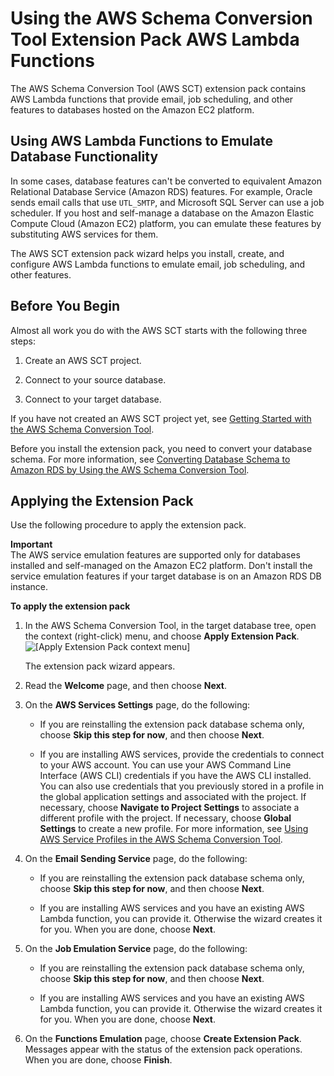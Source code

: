 # Using the AWS Schema Conversion Tool Extension Pack AWS Lambda Functions<a name="CHAP_SchemaConversionTool.ExtensionPack.OLTP"></a>

The AWS Schema Conversion Tool \(AWS SCT\) extension pack contains AWS Lambda functions that provide email, job scheduling, and other features to databases hosted on the Amazon EC2 platform\.

## Using AWS Lambda Functions to Emulate Database Functionality<a name="CHAP_SchemaConversionTool.ExtensionPack.OLTP.Services"></a>

In some cases, database features can't be converted to equivalent Amazon Relational Database Service \(Amazon RDS\) features\. For example, Oracle sends email calls that use `UTL_SMTP`, and Microsoft SQL Server can use a job scheduler\. If you host and self\-manage a database on the Amazon Elastic Compute Cloud \(Amazon EC2\) platform, you can emulate these features by substituting AWS services for them\. 

The AWS SCT extension pack wizard helps you install, create, and configure AWS Lambda functions to emulate email, job scheduling, and other features\. 

## Before You Begin<a name="CHAP_SchemaConversionTool.ExtensionPack.OLTP.Before"></a>

Almost all work you do with the AWS SCT starts with the following three steps: 

1. Create an AWS SCT project\.

1. Connect to your source database\.

1. Connect to your target database\.

If you have not created an AWS SCT project yet, see [Getting Started with the AWS Schema Conversion Tool](CHAP_SchemaConversionTool.GettingStarted.md)\. 

Before you install the extension pack, you need to convert your database schema\. For more information, see [Converting Database Schema to Amazon RDS by Using the AWS Schema Conversion Tool](CHAP_SchemaConversionTool.Converting.md)\. 

## Applying the Extension Pack<a name="CHAP_SchemaConversionTool.ExtensionPack.OLTP.Installing"></a>

Use the following procedure to apply the extension pack\. 

**Important**  
The AWS service emulation features are supported only for databases installed and self\-managed on the Amazon EC2 platform\. Don't install the service emulation features if your target database is on an Amazon RDS DB instance\. 

**To apply the extension pack**

1. In the AWS Schema Conversion Tool, in the target database tree, open the context \(right\-click\) menu, and choose **Apply Extension Pack**\.   
![\[Apply Extension Pack context menu\]](http://docs.aws.amazon.com/SchemaConversionTool/latest/userguide/images/extension-pack-context.png)

   The extension pack wizard appears\. 

1. Read the **Welcome** page, and then choose **Next**\. 

1. On the **AWS Services Settings** page, do the following: 

   + If you are reinstalling the extension pack database schema only, choose **Skip this step for now**, and then choose **Next**\. 

   + If you are installing AWS services, provide the credentials to connect to your AWS account\. You can use your AWS Command Line Interface \(AWS CLI\) credentials if you have the AWS CLI installed\. You can also use credentials that you previously stored in a profile in the global application settings and associated with the project\. If necessary, choose **Navigate to Project Settings** to associate a different profile with the project\. If necessary, choose **Global Settings** to create a new profile\. For more information, see [Using AWS Service Profiles in the AWS Schema Conversion Tool](CHAP_SchemaConversionTool.Profiles.md)\. 

1. On the **Email Sending Service** page, do the following: 

   + If you are reinstalling the extension pack database schema only, choose **Skip this step for now**, and then choose **Next**\. 

   + If you are installing AWS services and you have an existing AWS Lambda function, you can provide it\. Otherwise the wizard creates it for you\. When you are done, choose **Next**\. 

1. On the **Job Emulation Service** page, do the following: 

   + If you are reinstalling the extension pack database schema only, choose **Skip this step for now**, and then choose **Next**\. 

   + If you are installing AWS services and you have an existing AWS Lambda function, you can provide it\. Otherwise the wizard creates it for you\. When you are done, choose **Next**\. 

1. On the **Functions Emulation** page, choose **Create Extension Pack**\. Messages appear with the status of the extension pack operations\. When you are done, choose **Finish**\. 